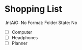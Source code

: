 # Shopping List

.IntAiO: No
Format: Folder
State: No

- [ ]  Computer
- [ ]  Headphones
- [ ]  Planner